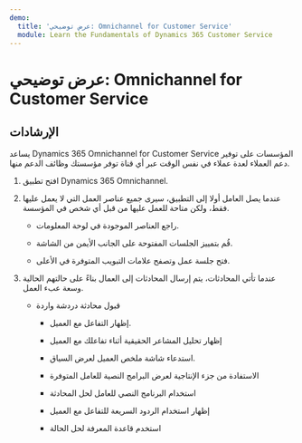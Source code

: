 ```yaml
---
demo:
  title: 'عرض توضيحي: Omnichannel for Customer Service'
  module: Learn the Fundamentals of Dynamics 365 Customer Service
---
```


# عرض توضيحي: Omnichannel for Customer Service

## الإرشادات

يساعد Dynamics 365 Omnichannel for Customer Service المؤسسات على توفير دعم العملاء لعدة عملاء في نفس الوقت عبر أي قناة توفر مؤسستك وظائف الدعم منها. 

1. افتح تطبيق Dynamics 365 Omnichannel. 

 

2. عندما يصل العامل أولا إلى التطبيق، سيرى جميع عناصر العمل التي لا يعمل عليها فقط، ولكن متاحة للعمل عليها من قبل أي شخص في المؤسسة. 

    - راجع العناصر الموجودة في لوحة المعلومات. 

    - قُم بتمييز الجلسات المفتوحة على الجانب الأيمن من الشاشة. 

    - فتح جلسة عمل وتصفح علامات التبويب المتوفرة في الأعلى. 

 

3. عندما تأتي المحادثات، يتم إرسال المحادثات إلى العمال بناءً على حالتهم الحالية وسعة عبء العمل.  

    - قبول محادثة دردشة واردة 

        - إظهار التفاعل مع العميل. 

        - إظهار تحليل المشاعر الحقيقية أثناء تفاعلك مع العميل

        - استدعاء شاشة ملخص العميل لعرض السياق. 

        - الاستفادة من جزء الإنتاجية لعرض البرامج النصية للعامل المتوفرة

        - استخدام البرنامج النصي للعامل لحل المحادثة

        - إظهار استخدام الردود السريعة للتفاعل مع العميل

        - استخدم قاعدة المعرفة لحل الحالة
